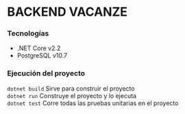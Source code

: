 # BACKEND VACANZE

### Tecnologías
- .NET Core v2.2
- PostgreSQL v10.7

### Ejecución del proyecto
`dotnet build` Sirve para construir el proyecto<br/>
`dotnet run` Construye el proyecto y lo ejecuta<br/>
`dotnet test` Corre todas las pruebas unitarias en el proyecto


